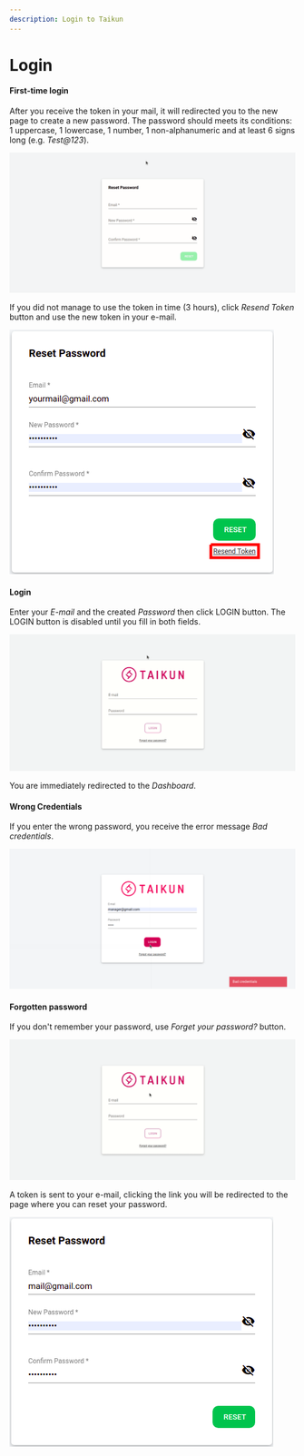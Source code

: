 ```yaml
---
description: Login to Taikun
---
```


# Login

#### First-time login

After you receive the token in your mail, it will redirected you to the new page to create a new password. The password should meets its conditions: 1 uppercase, 1 lowercase, 1 number, 1 non-alphanumeric and at least 6 signs long (e.g. _Test@123_).

![Fig. 1: Reset/new password](<../.gitbook/assets/reset pass.gif>)



If you did not manage to use the token in time (3 hours), click _Resend Token_ button and use the new token in your e-mail.

![Fig. 2: Resend Token](<../.gitbook/assets/res pass - resend token (1).png>)



#### Login

Enter your _E-mail_ and the created _Password_ then click LOGIN button. The LOGIN button is disabled until you fill in both fields.

![Fig. 3: Login process](../.gitbook/assets/login.gif)

You are immediately redirected to the _Dashboard_.



#### Wrong Credentials

If you enter the wrong password, you receive the error message _Bad credentials_.

![Fig. 4: Bad credentials](<../.gitbook/assets/bad credentails.png>)



#### Forgotten password

If you don't remember your password, use _Forget your password?_  button.

![Fig. 5: Forgotten password](../.gitbook/assets/forgotten.gif)

A token is sent to your e-mail, clicking the link you will be redirected to the page where you can reset your password.

![Fig. 6: Reset password](<../.gitbook/assets/reset password (3).png>)
